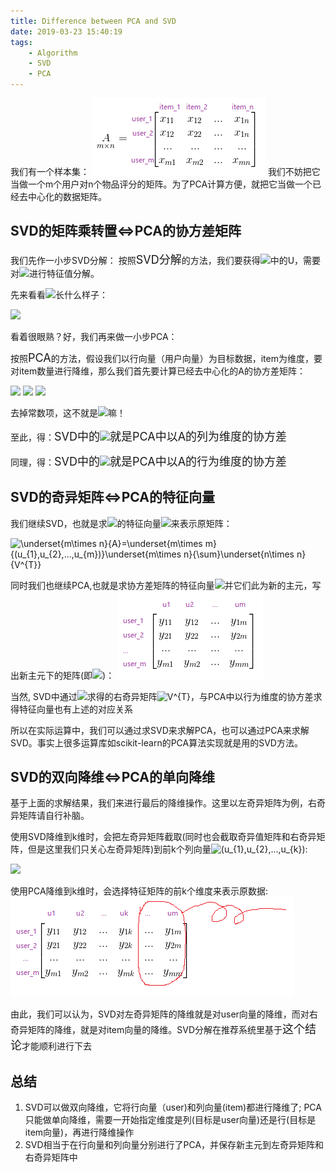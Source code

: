 ```yaml
---
title: Difference between PCA and SVD
date: 2019-03-23 15:40:19
tags:
    - Algorithm
    - SVD
    - PCA
---
```


我们有一个样本集：
![](/uploads/pca_vs_svd.png)
我们不妨把它当做一个m个用户对n个物品评分的矩阵。为了PCA计算方便，就把它当做一个已经去中心化的数据矩阵。

## SVD的矩阵乘转置<=>PCA的协方差矩阵
我们先作一小步SVD分解：
按照<font size="4">SVD分解</font>的方法，我们要获得<img src="https://latex.codecogs.com/png.latex?\underset{m\times&space;n}{A}=\underset{m\times&space;m}{U}\underset{m\times&space;n}{\sum}&space;\underset{n\times&space;n}{V^{T}}" />中的U，需要对<img src="https://latex.codecogs.com/png.latex?AA^{T}" />进行特征值分解。

先来看看<img src="https://latex.codecogs.com/png.latex?AA^{T}" />长什么样子：

<img src="https://latex.codecogs.com/png.latex?\underset{m\times&space;m}{AA^{T}}=(x_{1},x_{2},...,x_{m})\begin{pmatrix}&space;x_{1}^{T}\\&space;x_{2}^{T}\\&space;...\\&space;x_{m}^{T}&space;\end{pmatrix}=\sum_{i=1}^{m}x_{i}x_{i}^{T}" />

看着很眼熟？好，我们再来做一小步PCA：

按照<font size="4">PCA</font>的方法，假设我们以行向量（用户向量）为目标数据，item为维度，要对item数量进行降维，那么我们首先要计算已经去中心化的A的协方差矩阵：

<img src="https://latex.codecogs.com/png.latex?\underset{n\times&space;n}{C}=\begin{bmatrix}&space;Cov(item\_1,item\_1)&space;&&space;Cov(item\_1,item\_2)&&space;...&&space;Cov(item\_1,item\_n)\\&space;Cov(item\_2,item\_1)&space;&&space;Cov(item\_2,item\_2)&&space;...&&space;Cov(item\_2,item\_n)&space;\\&space;...&space;&&space;...&&space;...&&space;...\\&space;Cov(item\_n,item\_1)&space;&&space;Cov(item\_2,item\_2)&&space;...&&space;Cov(item\_n,item\_n)&space;\end{bmatrix}"  />

<img src="https://latex.codecogs.com/gif.latex?=\frac{1}{m-1}&space;\begin{bmatrix}&space;x_{11}x_{11}+x_{21}x_{21}+...+x_{m1}x_{m1}&&space;x_{11}x_{12}+x_{21}x_{22}+...+x_{m1}x_{m2}&&space;...&space;&&space;x_{11}x_{1n}+x_{21}x_{2n}+...+x_{m1}x_{mn}\\&space;x_{12}x_{11}+x_{22}x_{21}+...+x_{m2}x_{m1}&&space;x_{12}x_{12}+x_{22}x_{22}+...+x_{m2}x_{m2}&&space;...&space;&&space;x_{12}x_{1n}+x_{22}x_{2n}+...+x_{m2}x_{mn}\\&space;&&space;&...&space;&&space;\\&space;x_{1n}x_{11}+x_{2n}x_{21}+...+x_{mn}x_{m1}&&space;x_{1n}x_{12}+x_{2n}x_{22}+...+x_{mn}x_{m2}&&space;...&space;&&space;x_{1n}x_{1n}+x_{2n}x_{2n}+...+x_{mn}x_{mn}&space;\end{bmatrix}">

<img src="https://latex.codecogs.com/gif.latex?=\frac{1}{m-1}\sum_{i=1}^{n}x_{i}x_{i}^{T}">

去掉常数项，这不就是<img src="https://latex.codecogs.com/png.latex?AA^{T}" />嘛！

至此，得：<font size="4">SVD中的<img src="https://latex.codecogs.com/png.latex?AA^{T}" />就是PCA中以A的列为维度的协方差</font>

同理，得：<font size="4">SVD中的<img src="https://latex.codecogs.com/png.latex?A^{T}A" />就是PCA中以A的行为维度的协方差</font>

## SVD的奇异矩阵<=>PCA的特征向量
我们继续SVD，也就是求<img src="https://latex.codecogs.com/png.latex?AA^{T}" />的特征向量<img src="https://latex.codecogs.com/png.latex?(u_{1},u_{2},...,u_{n})"/>来表示原矩阵：

<img src="https://latex.codecogs.com/png.latex?\underset{m\times&space;n}{A}=\underset{m\times&space;m}{(u_{1},u_{2},...,u_{m})}\underset{m\times&space;n}{\sum}\underset{n\times&space;n}{V^{T}}" title="\underset{m\times n}{A}=\underset{m\times m}{(u_{1},u_{2},...,u_{m})}\underset{m\times n}{\sum}\underset{n\times n}{V^{T}}" />

同时我们也继续PCA,也就是求协方差矩阵的特征向量<img src="https://latex.codecogs.com/png.latex?(u_{1},u_{2},...,u_{n})"/>并它们此为新的主元，写出新主元下的矩阵(即<img src="https://latex.codecogs.com/png.latex?UA" />)：
![](/uploads/pca_vs_svd_after_pca.png)

当然, SVD中通过<img src="https://latex.codecogs.com/png.latex?A^{T}A" />求得的右奇异矩阵<img src="https://latex.codecogs.com/png.latex?V^{T}" title="V^{T}" />，与PCA中以行为维度的协方差求得特征向量也有上述的对应关系

所以在实际运算中，我们可以通过求SVD来求解PCA，也可以通过PCA来求解SVD。事实上很多运算库如scikit-learn的PCA算法实现就是用的SVD方法。


## SVD的双向降维<=>PCA的单向降维

基于上面的求解结果，我们来进行最后的降维操作。这里以左奇异矩阵为例，右奇异矩阵请自行补脑。

使用SVD降维到k维时，会把左奇异矩阵截取(同时也会截取奇异值矩阵和右奇异矩阵，但是这里我们只关心左奇异矩阵)到前k个列向量<img src="https://latex.codecogs.com/png.latex?(u_{1},u_{2},...,u_{k})" title="(u_{1},u_{2},...,u_{k})" />:

<img src="https://latex.codecogs.com/png.latex?\underset{m\times&space;n}{A}=\underset{m\times&space;k}{(u_{1},u_{2},...,u_{k})}\underset{k\times&space;k}{\sum}\underset{k\times&space;n}{V^{T}}"  />

使用PCA降维到k维时，会选择特征矩阵的前k个维度来表示原数据:
![](/uploads/pca_vs_svd_pca_cut.png)

由此，我们可以认为，SVD对左奇异矩阵的降维就是对user向量的降维，而对右奇异矩阵的降维，就是对item向量的降维。SVD分解在推荐系统里基于<font size="4">这个结论</font>才能顺利进行下去


## 总结
1) SVD可以做双向降维，它将行向量（user)和列向量(item)都进行降维了; PCA只能做单向降维，需要一开始指定维度是列(目标是user向量)还是行(目标是item向量)，再进行降维操作
2) SVD相当于在行向量和列向量分别进行了PCA，并保存新主元到左奇异矩阵和右奇异矩阵中



